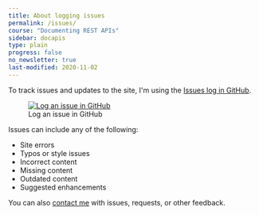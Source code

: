 ```yaml
---
title: About logging issues
permalink: /issues/
course: "Documenting REST APIs"
sidebar: docapis
type: plain
progress: false
no_newsletter: true
last-modified: 2020-11-02
---
```


To track issues and updates to the site, I'm using the [Issues log in GitHub](https://github.com/tomjoht/tomjoht.github.io/issues/new).

<figure><a target="_blank" class="noExtIcon" href="https://github.com/tomjoht/tomjoht.github.io/issues/new"><img class="docimage medium border" src="{{site.api_media}}/githubissueslog.png" alt="Log an issue in GitHub" /></a><figcaption>Log an issue in GitHub</figcaption></figure>

Issues can include any of the following:

* Site errors
* Typos or style issues
* Incorrect content
* Missing content
* Outdated content
* Suggested enhancements

You can also [contact me](/contact/) with issues, requests, or other feedback.
